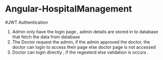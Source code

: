 # Angular-HospitalManagement


#JWT Authentication 

1. Admin only have the login page , admin details are stored in to database that fetch the data from database 
2. The Doctor request the admin, if the admin approved the doctor, the doctor can login to access their page else doctor page  is not accessed
3.  Doctor can login directly , if the regesterd else validation is occurs .
